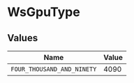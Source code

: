 # WsGpuType


## Values

| Name                       | Value                      |
| -------------------------- | -------------------------- |
| `FOUR_THOUSAND_AND_NINETY` | 4090                       |